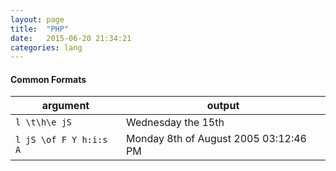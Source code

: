 ```yaml
---
layout: page
title:  "PHP"
date:   2015-06-20 21:34:21
categories: lang
---
```


#### Common Formats

argument | output
---------|--------
```l \t\h\e jS``` | Wednesday the 15th
```l jS \of F Y h:i:s A``` | Monday 8th of August 2005 03:12:46 PM
